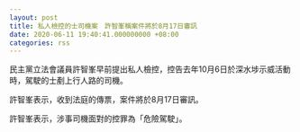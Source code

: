 ```yaml
---
layout: post
title: 私人檢控的士司機案　許智峯稱案件將於8月17日審訊
date: 2020-06-11 19:40:41.000000000 +08:00
categories: rss
---
```


民主黨立法會議員許智峯早前提出私人檢控，控告去年10月6日於深水埗示威活動時，駕駛的士剷上行人路的司機。

許智峯表示，收到法庭的傳票，案件將於8月17日審訊。

許智峯表示，涉事司機面對的控罪為「危險駕駛」。
